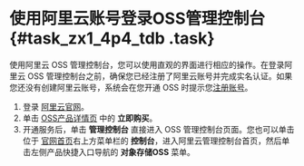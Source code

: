 # 使用阿里云账号登录OSS管理控制台 {#task_zx1_4p4_tdb .task}

使用阿里云 OSS 管理控制台，您可以使用直观的界面进行相应的操作。在登录阿里云 OSS 管理控制台之前，确保您已经注册了阿里云账号并完成实名认证。如果您还没有创建阿里云账号，系统会在您开通 OSS 时提示您[注册账号](https://account.alibabacloud.com/register/intl_register.htm)。

1.   登录 [阿里云官网](https://www.alibabacloud.com)。 
2.   单击 [OSS产品详情页](https://www.alibabacloud.com/zh/product/oss) 中的 **立即购买**。 
3.   开通服务后，单击 **管理控制台** 直接进入 OSS 管理控制台页面。您也可以单击位于 [官网首页](http://www.alibabacloud.com)右上方菜单栏的 **控制台**，进入阿里云管理控制台首页，然后单击左侧产品快捷入口导航的 **对象存储OSS** 菜单。 

